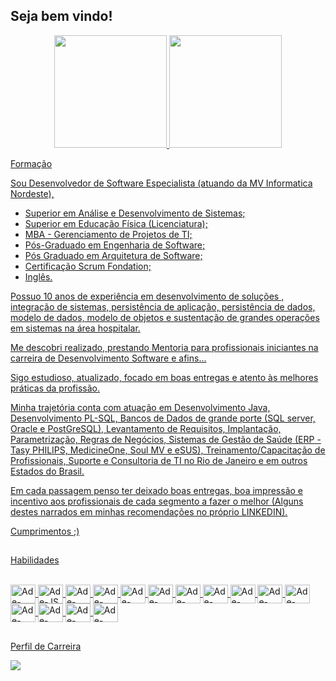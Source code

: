 ## Seja bem vindo!

<div align="center">
  <a href="https://github.com/adesilvadev">
  <img height="180em" src="https://github-readme-stats.vercel.app/api?username=adesilvadev&show_icons=true&theme=Dark&include_all_commits=true&count_private=true"/>
  <img height="180em" src="https://github-readme-stats.vercel.app/api/top-langs/?username=adesilvadev&layout=compact&langs_count=7&theme=Dark"/>
</div>


<p > </p>
<p > Formação </p>


Sou Desenvolvedor de Software Especialista (atuando da MV Informatica Nordeste), 

- Superior em Análise e Desenvolvimento de Sistemas;
- Superior em Educação Física (Licenciatura);
- MBA - Gerenciamento de Projetos de TI;
- Pós-Graduado em Engenharia de Software;
- Pós Graduado em Arquitetura de Software;
- Certificação Scrum Fondation;
- Inglês.

Possuo 10 anos de experiência em desenvolvimento de soluções , integração de sistemas, persistência de aplicação, persistência de dados, modelo de dados, modelo de objetos e sustentação de grandes operações em sistemas na área hospitalar. 

Me descobri realizado, prestando Mentoria para profissionais iniciantes na carreira de Desenvolvimento Software e afins...

Sigo estudioso, atualizado, focado em boas entregas e atento às melhores práticas da profissão. 

Minha trajetória conta com atuação em Desenvolvimento Java, Desenvolvimento PL-SQL, Bancos de Dados de grande porte (SQL server, Oracle e PostGreSQL), Levantamento de Requisitos, Implantação, Parametrização, Regras de Negócios, Sistemas de Gestão de Saúde (ERP - Tasy PHILIPS, MedicineOne, Soul MV e eSUS), Treinamento/Capacitação de Profissionais, Suporte e Consultoria de TI no Rio de Janeiro e em outros Estados do Brasil.

Em cada passagem penso ter deixado boas entregas, boa impressão e incentivo aos profissionais de cada segmento a fazer o melhor (Alguns destes narrados em minhas recomendações no próprio LINKEDIN).

Cumprimentos ;)

##
<p > </p>
<p > Habilidades</p>

<div style="display: inline_block"><br>
  <img align="center" alt="Ade-JAVA" height="30" width="40" src="https://cdn.jsdelivr.net/gh/devicons/devicon/icons/java/java-original.svg">
  <img align="center" alt="Ade-JS" height="30" width="40" src="https://cdn.jsdelivr.net/gh/devicons/devicon/icons/javascript/javascript-original.svg">
  <img align="center" alt="Ade-NodeJS" height="30" width="40" src="https://cdn.jsdelivr.net/gh/devicons/devicon/icons/nodejs/nodejs-original.svg">
  <img align="center" alt="Ade-VSCode" height="30" width="40" src="https://cdn.jsdelivr.net/gh/devicons/devicon/icons/vscode/vscode-original.svg">
  <img align="center" alt="Ade-HTML5" height="30" width="40" src="https://cdn.jsdelivr.net/gh/devicons/devicon/icons/html5/html5-original.svg">
  <img align="center" alt="Ade-CSS3" height="30" width="40" src="https://cdn.jsdelivr.net/gh/devicons/devicon/icons/css3/css3-original.svg">
  <img align="center" alt="Ade-ANGULAR" height="30" width="40" src="https://cdn.jsdelivr.net/gh/devicons/devicon/icons/angularjs/angularjs-original.svg">
  <img align="center" alt="Ade-GITHUB" height="30" width="40" src="https://cdn.jsdelivr.net/gh/devicons/devicon/icons/github/github-original.svg">
  <img align="center" alt="Ade-GIT" height="30" width="40" src="https://cdn.jsdelivr.net/gh/devicons/devicon/icons/git/git-original.svg">
  <img align="center" alt="Ade-GitLab" height="30" width="40" src="https://cdn.jsdelivr.net/gh/devicons/devicon/icons/gitlab/gitlab-original.svg">  
  <img align="center" alt="Ade-MySQL" height="30" width="40" src="https://cdn.jsdelivr.net/gh/devicons/devicon/icons/mysql/mysql-original.svg">
  <img align="center" alt="Ade-Oracle" height="30" width="40" src="https://cdn.jsdelivr.net/gh/devicons/devicon/icons/oracle/oracle-original.svg">
  <img align="center" alt="Ade-Postgree" height="30" width="40" src="https://cdn.jsdelivr.net/gh/devicons/devicon/icons/postgresql/postgresql-original.svg">
  <img align="center" alt="Ade-Spring" height="30" width="40" src="https://cdn.jsdelivr.net/gh/devicons/devicon/icons/spring/spring-original.svg">
  <img align="center" alt="Ade-Trello" height="30" width="40" src="https://cdn.jsdelivr.net/gh/devicons/devicon/icons/trello/trello-plain.svg">
</div>

##

<div>
<p >Perfil de Carreira</p>
<a href="https://www.linkedin.com/in/ademiltonsilvati" target="_blank"><img src="https://img.shields.io/badge/-LinkedIn-%230077B5?style=for-the-badge&logo=linkedin&logoColor=white" target="_blank"></a> 

</div>
